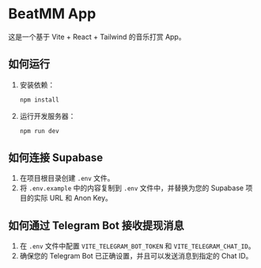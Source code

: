 # BeatMM App

这是一个基于 Vite + React + Tailwind 的音乐打赏 App。

## 如何运行

1.  安装依赖：
    ```bash
    npm install
    ```
2.  运行开发服务器：
    ```bash
    npm run dev
    ```

## 如何连接 Supabase

1.  在项目根目录创建 `.env` 文件。
2.  将 `.env.example` 中的内容复制到 `.env` 文件中，并替换为您的 Supabase 项目的实际 URL 和 Anon Key。

## 如何通过 Telegram Bot 接收提现消息

1.  在 `.env` 文件中配置 `VITE_TELEGRAM_BOT_TOKEN` 和 `VITE_TELEGRAM_CHAT_ID`。
2.  确保您的 Telegram Bot 已正确设置，并且可以发送消息到指定的 Chat ID。


